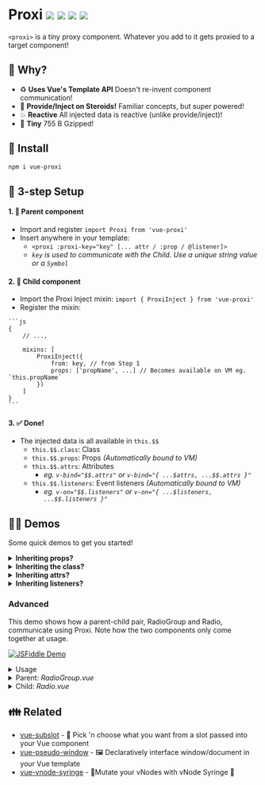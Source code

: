# Proxi <a href="https://npm.im/vue-proxi"><img src="https://badgen.net/npm/v/vue-proxi"></a> <a href="https://npm.im/vue-proxi"><img src="https://badgen.net/npm/dm/vue-proxi"></a> <a href="https://packagephobia.now.sh/result?p=vue-proxi"><img src="https://packagephobia.now.sh/badge?p=vue-proxi"></a> <a href="https://bundlephobia.com/result?p=vue-proxi"><img src="https://badgen.net/bundlephobia/minzip/vue-proxi"></a>

`<proxi>` is a tiny proxy component. Whatever you add to it gets proxied to a target component!

## :raising_hand: Why?
- :recycle: **Uses Vue's Template API** Doesn't re-invent component communication!
- :muscle: **Provide/Inject on Steroids!** Familiar concepts, but super powered!
- :boom: **Reactive** All injected data is reactive (unlike provide/inject)!
- :hatched_chick: **Tiny** 755 B Gzipped!

## :rocket: Install
```sh
npm i vue-proxi
```

## :vertical_traffic_light: 3-step Setup
#### 1. :woman: Parent component
   - Import and register `import Proxi from 'vue-proxi'`
   - Insert anywhere in your template:
      - `<proxi :proxi-key="key" [... attr / :prop / @listener]>`
      - _`key` is used to communicate with the Child. Use a unique string value or a `Symbol`_
#### 2. :baby: Child component
   - Import the Proxi Inject mixin: `import { ProxiInject } from 'vue-proxi'`
   - Register the mixin:

	```js
	{
		// ...,

		mixins: [
			ProxiInject({
				from: key, // from Step 1
				props: ['propName', ...] // Becomes available on VM eg. `this.propName`
			})
		]
	}
	```
#### 3. :white_check_mark: Done!
   - The injected data is all available in `this.$$`
     - `this.$$.class`: Class
     - `this.$$.props`: Props _(Automatically bound to VM)_
     - `this.$$.attrs`: Attributes
       - _eg. `v-bind="$$.attrs"` or `v-bind="{ ...$attrs, ...$$.attrs }"`_
     - `this.$$.listeners`: Event listeners _(Automatically bound to VM)_
       - _eg. `v-on="$$.listeners"` or `v-on="{ ...$listeners, ...$$.listeners }"`_

## :man_teacher: Demos
Some quick demos to get you started!

<details>
	<summary><strong>Inheriting props?</strong></summary>
	<br>
	When you declare a prop, it filters it out from the attributes list (<code>$$.attrs</code>) to be available directly on the view model (<code>this.propName</code>) and the props list (<code>$$.props</code>).
	<table>
		<tr><th>:woman: Parent</th><th>:baby: Child</th></tr>
		<tr>
			<td valign="top"><pre lang="html">
&lt;proxi
    :proxi-key="key"
    :child-disabled="isDisabled"
    :child-label="label"
/&gt;
</pre></td>
			<td><pre lang="html">
&lt;label&gt;
    {{ label }}
    &lt;input
        type="checkbox"
        :disabled="childDisabled"
    &gt;
&lt;/label&gt;
</pre><hr><pre lang="js">
export default {
  mixins: [
    ProxiInject({
      from: key,
      props: [
        'childDisabled',
        'childLabel'
      ]
    })
  ],
  computed: {
    label() {
      return this.childLabel + ':';
    }
  }
};
</pre></td>
		</tr>
	</table>
</details>

<details>
	<summary><strong>Inheriting the class?</strong></summary>
	<br>
	Both the static class and computed class are consolidated into <code>$$.class</code> for you to easily attach to any element.
	<table>
		<tr><th>:woman: Parent</th><th>:baby: Child</th></tr>
		<tr>
			<td valign="top"><pre lang="html">
&lt;proxi
    :proxi-key="key"
    class="static-class"
    :class="['child-class', {
        disabled: isDisabled
    }]"
/&gt;
</pre></td>
			<td><pre lang="html">
&lt;div :class="$$.class"&gt;
    Child
&lt;/div&gt;
</pre><hr><pre lang="js">
export default {
    mixins: [
        ProxiInject({ from: key })
    ],
};
</pre></td>
		</tr>
	</table>
</details>

<details>
	<summary><strong>Inheriting attrs?</strong></summary>
	<br>
	<ul>
		<li>Looking to inherit a specific attribute? Just pick it out from <code>$$.attrs</code></li>
		<li>Looking to inherit all attributes? Throw <code>$$.attrs</code> into <code>v-bind</code></li>
	</ul>
	<table>
		<tr><th>:woman: Parent</th><th>:baby: Child</th></tr>
		<tr>
			<td valign="top"><pre lang="html">
&lt;proxi
    :proxi-key="key"
    :disabled="true"
/&gt;
</pre></td>
			<td><pre lang="html">
&lt;div
    :disabled="$$.attrs.disabled"
    v-bind="$$.attrs"
&gt;
    Child
&lt;/div&gt;
</pre><hr><pre lang="js">
export default {
    mixins: [
        ProxiInject({ from: key })
    ],
};
</pre></td>
		</tr>
	</table>
</details>

<details>
	<summary><strong>Inheriting listeners?</strong></summary>
	<br>
	All event listeners are in <code>$$.listeners</code> to throw right into <code>v-on</code>!
	<table>
		<tr><th>:woman: Parent</th><th>:baby: Child</th></tr>
		<tr>
			<td valign="top"><pre lang="html">
&lt;proxi
    :proxi-key="key"
    @click="handleClick"
    @custom-event="handleCustomEvent"
/&gt;
</pre></td>
			<td><pre lang="html">
&lt;button v-on="$$.listeners"&gt;
    Child
&lt;/button&gt;
</pre><hr><pre lang="js">
export default {
    mixins: [
        ProxiInject({ from: key })
    ],
    mounted() {
        // Listeners are automatically bound to VM
        this.$emit('custom-event', 'Mounted!');
    }
};
</pre></td>
		</tr>
	</table>
</details>


### Advanced
This demo shows how a parent-child pair, RadioGroup and Radio, communicate using Proxi. Note how the two components only come together at usage.

[![JSFiddle Demo](https://flat.badgen.net/badge/JSFiddle/Open%20Demo/blue)](https://jsfiddle.net/hirokiosame/akwfm1sp/)

<details>
	<summary>Usage</summary>

```vue
<template>
    <div>
        <radio-group v-model="selected">
            <radio
                label="Apples"
                value="apples"
            />
            <radio
                label="Oranges"
                value="oranges"
            />
            <radio
                label="Bananas"
                value="bananas"
            />
        </radio-group>
        <div>
            Selected: {{ selected }}
        </div>
    </div>
</template>

<script>
export default {
    data() {
        return {
            selected: []
        }
    }
}
</script>
```
</details>

<details>
	<summary>Parent: <i>RadioGroup.vue</i></summary>

```vue
<template>
    <div>
        <proxi
            :proxi-key="key"
            :checked-items="value"
            @update="$emit('input', $event)"
        >
            <slot />
        </proxi>
    </div>
</template>

<script>
import Proxi from 'vue-proxi'

export default {
    components: {
        Proxi
    },

    props: ['value'],

    data() {
        return {
            // Same idea as provide/inject
            // Use a Symbol for security
            key: 'radios'
        }
    }
}
</script>
```
</details>


<details>
	<summary>Child: <i>Radio.vue</i></summary>


```vue
<template>
    <label>
        <input
            type="checkbox"
            :checked="isChecked"
            @click="onClick"
        >
        {{ label }}
    </label>
</template>

<script>
import { ProxiInject } from 'vue-proxi'

export default {
    mixins: [
        ProxiInject({
            // Same key as parent
            from: 'radios',

            // Declare props that can be injected in
            // Only array supported for now
            props: ['checkedItems']
        })
    ],

    props: {
        label: String,
        value: null
    },

    computed: {
        isChecked() {
            return this.checkedItems.includes(this.value)
        }
    },

    methods: {
        onClick() {
            if (this.isChecked) {
                this.$emit('update', this.checkedItems.filter(i => i !== this.value))
            } else {
                this.$emit('update', [...this.checkedItems, this.value])
            }
        }
    }
}
</script>
```
</details>


## :family: Related
- [vue-subslot](https://github.com/privatenumber/vue-subslot) - 💍 Pick 'n choose what you want from a slot passed into your Vue component
- [vue-pseudo-window](https://github.com/privatenumber/vue-pseudo-window) - 🖼 Declaratively interface window/document in your Vue template
- [vue-vnode-syringe](https://github.com/privatenumber/vue-vnode-syringe) - 🧬Mutate your vNodes with vNode Syringe 💉
